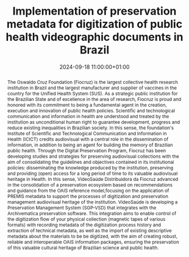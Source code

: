 ---
abstract: 'The Oswaldo Cruz Foundation (Fiocruz) is the largest collective health
  research institution in Brazil and the largest manufacturer and supplier of vaccines
  in the country for the Unified Health System (SUS). As a strategic public institution
  for the Brazilian State and of excellence in the area of research, Fiocruz is proud
  and honored with its commitment to being a fundamental agent in the creation, execution
  and innovation of public health policies.

  Scientific and technological communication and information in health are understood
  and treated by the institution as unconditional human right to guarantee development,
  progress and reduce existing inequalities in Brazilian society. In this sense, the
  foundation''s Institute of Scientific and Technological Communication and Information
  in Health (ICICT) credits audiovisual with a central role in the dissemination of
  information, in addition to being an agent for building the memory of Brazilian
  public health. Through the Digital Preservation Program, Fiocruz has been developing
  studies and strategies for preserving audiovisual collections with the aim of consolidating
  the guidelines and objectives contained in its institutional policies: disseminating
  the knowledge produced by the institution, preserving and providing (open) access
  for a long period of time to its valuable audiovisual heritage in Health.

  In this sense, VideoSaúde Distribuidora da Fiocruz advanced in the consolidation
  of a preservation ecosystem based on recommendations and guidance from the OAIS
  reference model,focusing on the application of PREMIS metadata to support the processes
  of digitization and preservation management audiovisual heritage of the institution.

  VideoSaúde is developing a Preservation Management System (SGP-VSD) that integrates
  with the Archivematica preservation software. This integration aims to enable control
  of the digitization flow of your physical collection (magnetic tapes of various
  formats) with recording metadata of the digitization process history and extraction
  of technical metadata, as well as the import of existing descriptive metadata about
  the materials to be be digitized, with the aim of creating robust, reliable and
  interoperable OAIS information packages, ensuring the preservation of this valuable
  cultural heritage of Brazilian science and public health.'
creators:
- Cleomar Huche Lopes
- Eliane Pontes
- João Guilherme   Machado
date: 2024-09-18 11:00:00+01:00
document_url: https://zenodo.org/records/13737270/download/pdf
grand_parent: iPRES
institutions: []
keywords:
- standards and models
- from document to data
landing_page_url: https://zenodo.org/records/13737270
language: eng
layout: publication
license: Creative Commons Zero (CC0-1.0)
notes_url: ''
parent: iPRES 2024
publication_type: poster
size: null
slides_url: ''
source_name: iPRES
stream_url: ''
title: Implementation of preservation metadata for digitization of public health videographic
  documents in Brazil
year: 2024
---